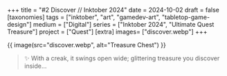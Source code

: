 +++
title = "#2 Discover // Inktober 2024"
date = 2024-10-02
draft =  false
[taxonomies]
tags = ["inktober", "art", "gamedev-art", "tabletop-game-design"]
medium = ["Digital"]
series = ["Inktober 2024", "Ultimate Quest Treasure"]
project = ["Quest"]
[extra]
images= ["discover.webp"]
+++

{{ image(src="discover.webp", alt="Treasure Chest") }}

> ✨ With a creak, it swings open wide; glittering treasure you discover inside...
